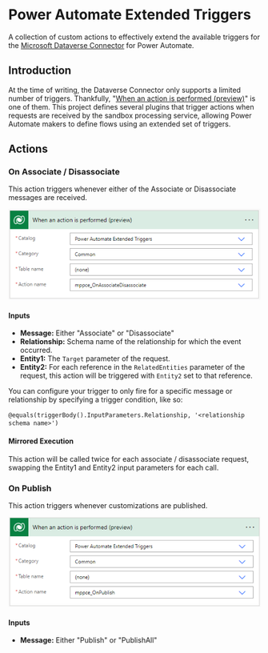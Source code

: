 # Power Automate Extended Triggers

A collection of custom actions to effectively extend the available triggers for the [Microsoft Dataverse Connector](https://docs.microsoft.com/en-us/connectors/commondataserviceforapps/) for Power Automate.

## Introduction

At the time of writing, the Dataverse Connector only supports a limited number of triggers. Thankfully, "[When an action is performed (preview)](<https://docs.microsoft.com/en-us/connectors/commondataserviceforapps/#when-an-action-is-performed-(preview)>)" is one of them. This project defines several plugins that trigger actions when requests are received by the sandbox processing service, allowing Power Automate makers to define flows using an extended set of triggers.

## Actions

### On Associate / Disassociate

This action triggers whenever either of the Associate or Disassociate messages are received.

![Screenshot demonstrating an example usage of this action. The trigger is "When an action is performed (preview)." Catalog is "Power Automate Extended Triggers." Category is "Common." Table is "(none)." Action name is "mppce_OnAssociateDisassociate."](./resources/on-associate-disassociate.png)

#### Inputs

- **Message:** Either "Associate" or "Disassociate"
- **Relationship:** Schema name of the relationship for which the event occurred.
- **Entity1:** The `Target` parameter of the request.
- **Entity2:** For each reference in the `RelatedEntities` parameter of the request, this action will be triggered with `Entity2` set to that reference.

You can configure your trigger to only fire for a specific message or relationship by specifying a trigger condition, like so:

```
@equals(triggerBody().InputParameters.Relationship, '<relationship schema name>')
```

#### Mirrored Execution

This action will be called twice for each associate / disassociate request, swapping the Entity1 and Entity2 input parameters for each call.

### On Publish

This action triggers whenever customizations are published.

![Screenshot demonstrating an example usage of this action. The trigger is "When an action is performed (preview)." Catalog is "Power Automate Extended Triggers." Category is "Common." Table is "(none)." Action name is "mppce_OnPublish."](./resources/on-publish.png)

#### Inputs

- **Message:** Either "Publish" or "PublishAll"
